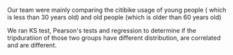 
Our team were mainly comparing the citibike usage of young people ( which is less than 30 years old) and old people (which is older than 60 years old)

We ran KS test, Pearson's tests and regression to determine if the tripduratiion of those two groups have different distribution, are correlated and are different. 
